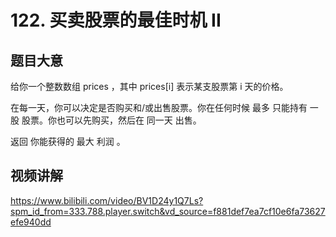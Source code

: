 # 122. 买卖股票的最佳时机 II

## 题目大意
给你一个整数数组 prices ，其中 prices[i] 表示某支股票第 i 天的价格。

在每一天，你可以决定是否购买和/或出售股票。你在任何时候 最多 只能持有 一股 股票。你也可以先购买，然后在 同一天 出售。

返回 你能获得的 最大 利润 。

## 视频讲解
https://www.bilibili.com/video/BV1D24y1Q7Ls?spm_id_from=333.788.player.switch&vd_source=f881def7ea7cf10e6fa73627efe940dd
